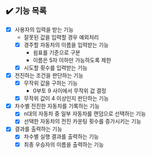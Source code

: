## ✔️ 기능 목록

- [X] 사용자의 입력을 받는 기능
  - 잘못된 값을 입력할 경우 예외처리
  - [X] 경주할 자동차의 이름을 입력받는 기능
    - 쉼표를 기준으로 구분
    - 이름은 5자 이하만 가능하도록 제한
  - [X] 시도할 횟수를 입력받는 기능
- [X] 전진하는 조건을 판단하는 기능
    - [X] 무작위 값을 구하는 기능
      - 0부토 9 사이에서 무작위 겂 결정
    - [X] 무작위 값이 4 이상인지 판단하는 기능
- [X] 차수별 전진한 자동차를 기록하는 기능
    - [X] n대의 자동차 중 일부 자동차를 랜덤으로 선택하는 기능
    - [X] 선택한 자동차의 전진 카운팅 횟수를 증가시키는 기능
- [X] 결과를 출력하는 기능
    - [X] 차수별 실행 결과를 출력하는 기능
    - [X] 최종 우승자의 이름을 출력하는 기능